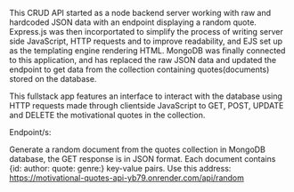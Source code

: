This CRUD API started as a node backend server working with raw and hardcoded JSON data with an endpoint displaying a random quote. Express.js was then incorportated to  simplify the process of writing server side JavaScript, HTTP requests and to improve readability, and EJS set up as the templating engine rendering HTML. MongoDB was finally connected to this application, and has replaced the raw JSON data and updated the endpoint to get data from the collection containing quotes(documents) stored on the database. 

This fullstack app features an interface to interact with the database using HTTP requests made through clientside JavaScript to GET, POST, UPDATE and DELETE the motivational quotes in the collection. 

Endpoint/s:

Generate a random document from the quotes collection in MongoDB database, the GET response is in JSON format. Each document contains {id: author: quote: genre:} key-value pairs. 
Use this address: https://motivational-quotes-api-yb79.onrender.com/api/random
